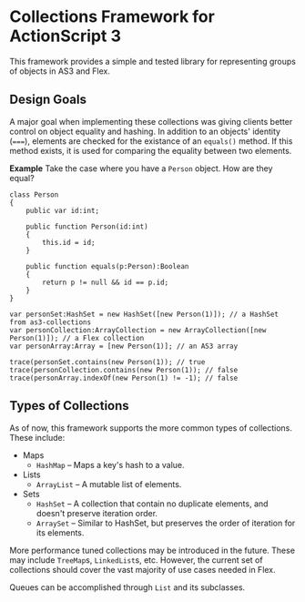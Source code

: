 # Collections Framework for ActionScript 3
This framework provides a simple and tested library for representing groups of objects 
in AS3 and Flex.

## Design Goals
A major goal when implementing these collections was giving clients better control on
object equality and hashing. In addition to an objects' identity (`===`), elements are 
checked for the existance of an `equals()` method. If this method exists, it is used 
for comparing the equality between two elements.

**Example**
Take the case where you have a `Person` object. How are they equal?

	class Person
	{
		public var id:int;
		
		public function Person(id:int)
		{
			this.id = id;
		}
		
		public function equals(p:Person):Boolean
		{
			return p != null && id == p.id;
		}
	}
	
	var personSet:HashSet = new HashSet([new Person(1)]); // a HashSet from as3-collections
	var personCollection:ArrayCollection = new ArrayCollection([new Person(1)]); // a Flex collection
	var personArray:Array = [new Person(1)]; // an AS3 array
	
	trace(personSet.contains(new Person(1)); // true
	trace(personCollection.contains(new Person(1)); // false
	trace(personArray.indexOf(new Person(1) != -1); // false

## Types of Collections
As of now, this framework supports the more common types of collections. These include:

* Maps
	* `HashMap` – Maps a key's hash to a value.
* Lists
	* `ArrayList` – A mutable list of elements.
* Sets
	* `HashSet` – A collection that contain no duplicate elements, and doesn't preserve iteration order.
	* `ArraySet` – Similar to HashSet, but preserves the order of iteration for its elements.

More performance tuned collections may be introduced in the future. These may include 
`TreeMap`s, `LinkedList`s, etc. However, the current set of collections should cover the vast 
majority of use cases needed in Flex.

Queues can be accomplished through `List` and its subclasses.